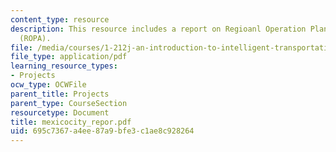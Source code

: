 ```yaml
---
content_type: resource
description: This resource includes a report on Regioanl Operation Planning and Architecture
  (ROPA).
file: /media/courses/1-212j-an-introduction-to-intelligent-transportation-systems-spring-2005/695c7367a4ee87a9bfe3c1ae8c928264_mexicocity_repor.pdf
file_type: application/pdf
learning_resource_types:
- Projects
ocw_type: OCWFile
parent_title: Projects
parent_type: CourseSection
resourcetype: Document
title: mexicocity_repor.pdf
uid: 695c7367-a4ee-87a9-bfe3-c1ae8c928264
---
```

